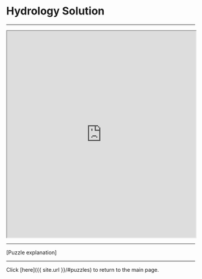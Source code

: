 # Hydrology Solution

-----

<iframe width="100%" height="550px"
    src="https://www.youtube.com/embed/BDlako_aykI?loop=1">
</iframe>

-----

[Puzzle explanation]

-----

Click [here]({{ site.url }}/#puzzles) to return to the main page.